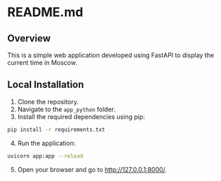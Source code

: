 # README.md

## Overview
This is a simple web application developed using FastAPI to display the current time in Moscow.

## Local Installation
1. Clone the repository.
2. Navigate to the `app_python` folder.
3. Install the required dependencies using pip:
```bash
pip install -r requirements.txt
```
4. Run the application:
```bash
uvicorn app:app --reload
```
5. Open your browser and go to http://127.0.0.1:8000/.